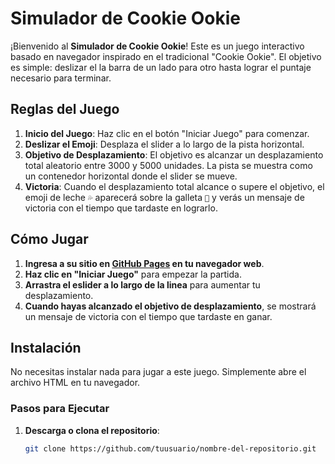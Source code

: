 # Simulador de Cookie Ookie

¡Bienvenido al **Simulador de Cookie Ookie**! Este es un juego interactivo basado en navegador inspirado en el tradicional "Cookie Ookie". El objetivo es simple: deslizar el la barra de un lado para otro hasta lograr el puntaje necesario para terminar.

## Reglas del Juego

1. **Inicio del Juego**: Haz clic en el botón "Iniciar Juego" para comenzar.
2. **Deslizar el Emoji**: Desplaza el slider a lo largo de la pista horizontal.
3. **Objetivo de Desplazamiento**: El objetivo es alcanzar un desplazamiento total aleatorio entre 3000 y 5000 unidades. La pista se muestra como un contenedor horizontal donde el slider se mueve.
4. **Victoria**: Cuando el desplazamiento total alcance o supere el objetivo, el emoji de leche `💦` aparecerá sobre la galleta `🍪` y verás un mensaje de victoria con el tiempo que tardaste en lograrlo.

## Cómo Jugar

1. **Ingresa a su sitio en [GitHub Pages](https://maluxz.github.io/cookie-ookie/) en tu navegador web**.
2. **Haz clic en "Iniciar Juego"** para empezar la partida.
3. **Arrastra el eslider a lo largo de la linea** para aumentar tu desplazamiento.
4. **Cuando hayas alcanzado el objetivo de desplazamiento**, se mostrará un mensaje de victoria con el tiempo que tardaste en ganar.

## Instalación

No necesitas instalar nada para jugar a este juego. Simplemente abre el archivo HTML en tu navegador.

### Pasos para Ejecutar

1. **Descarga o clona el repositorio**:
   ```bash
   git clone https://github.com/tuusuario/nombre-del-repositorio.git
